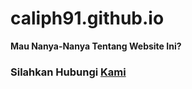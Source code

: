 # caliph91.github.io

<b>Mau Nanya-Nanya Tentang Website Ini?</b>
<h3> Silahkan Hubungi <a href="https://clph.me" alt="Caliph Web">Kami</a></h3>
